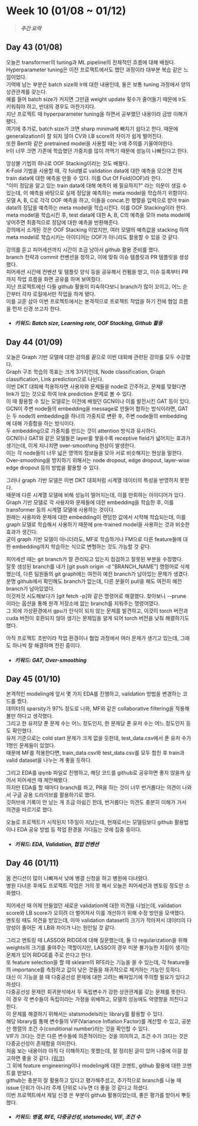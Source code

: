 Week 10 (01/08 ~ 01/12)
===
>  ##### 주간 요약
>  

Day 43 (01/08)
---
오늘은 transformer의 tuning과 ML pipeline의 전체적인 흐름에 대해 배웠다.  
Hyperparameter tuning은 이전 프로젝트에서도 했던 과정이라 대부분 복습 같은 느낌이었다.  
기억에 남는 부분은 batch size와 lr에 대한 내용인데, 둘은 보통 tuning 과정에서 양의 상관관계를 갖는다.  
예를 들어 batch size가 커지면 그만큼 weight update 횟수가 줄어들기 때문에 lr도 키워줘야 하고, 반대의 경우도 마찬가지다.  
지난 프로젝트 때 hyperparameter tuning을 하면서 공부했던 내용이라 금방 이해가 됐다.  
여기에 추가로, batch size가 크면 sharp minima에 빠지기 쉽다고 한다. 때문에 generalization이 잘 되지 않아 CV와 LB score의 차이가 쉽게 벌어진다.  
또한 Bert와 같은 pretrained model을 사용할 때는 lr에 주의를 기울여야한다.  
lr이 너무 크면 기존에 학습했던 가중치를 많이 까먹기 때문에 성능이 나빠진다고 한다.  

앙상블 기법의 하나로 OOF Stacking이라는 것도 배웠다.  
K-Fold 기법을 사용할 때, 각 fold별로 validation data에 대한 예측을 모으면 전체 train data에 대한 예측을 만들 수 있다. 이를 Out Of Fold(OOF)라 한다.  
"이미 정답을 알고 있는 train data에 대해 예측이 왜 필요하지?" 라는 의문이 생길 수 있는데, 이 예측을 바탕으로 실제 정답을 예측하는 meta model을 학습하기 위함이다.  
모델 A, B, C로 각각 OOF 예측을 하고, 이들을 concat.한 행렬을 입력으로 받아 train data의 정답을 예측하는 meta model을 학습시킨다. 이를 OOF Stacking이라 한다.  
meta model을 학습시킨 후, test data에 대한 A, B, C의 예측을 모아 meta model에 넣어주면 최종적으로 정답에 대한 예측을 반환해준다.  
강의에서 소개된 것은 OOF Stacking 이었지만, 여러 모델의 예측값을 stacking 하여 meta model로 학습시키는 아이디어는 OOF가 아니라도 활용할 수 있을 것 같다.  

강의를 듣고 피어세션까지 시간이 조금 남아서 github 활용 준비를 했다.  
branch 전략과 commit 컨벤션을 정하고, 이에 맞춰 이슈 템플릿과 PR 템플릿을 생성했다.  
피어세션 시간에 컨벤션 및 템플릿 양식 등을 공유해서 컨펌을 받고, 이슈 등록부터 PR까지 작업 흐름을 화면 공유를 하며 보여줬다.  
지난 프로젝트에선 다들 github 활용이 미숙하다보니 branch가 많이 꼬이고, 어느 순간부터 각자 로컬에서만 작업을 하게 됐다.  
이를 교훈 삼아 이번 프로젝트에서는 본격적으로 프로젝트 작업을 하기 전에 협업 흐름을 먼저 신경 쓰고자 한다.  

+ ##### 키워드: Batch size, Learning rate, OOF Stacking, Github 활용

Day 44 (01/09)
---
오늘은 Graph 기반 모델에 대한 강의를 끝으로 이번 대회에 관련된 강의를 모두 수강했다.  
Graph 구조 학습의 목표는 크게 3가지인데, Node classification, Graph classification, Link prediction으로 나뉜다.  
이번 DKT 대회에 적용하자면 사용자와 문제들을 node로 간주하고, 문제를 맞혔다면 link가 있는 것으로 하여 link prediction 문제로 볼 수 있다.  
이 때 활용할 수 있는 모델로는 이전에 배웠던 GCN이나 이를 발전시킨 GAT 등이 있다.  
GCN이 주변 node들의 embedding을 message로 만들어 합하는 방식이라면, GAT는 두 node의 embedding을 하나의 가중치로 변환 후, 주변 node들의 embedding에 대해 가중합을 하는 방식이다.  
두 embedding으로 가중치를 만드는 것이 attention 방식과 유사하다.  
GCN이나 GAT와 같은 모델들은 layer를 쌓을수록 receptive field가 넓어지는 효과가 생기는데, 이게 지나치면 over-smoothing 현상이 발생한다.  
이는 각 node들이 너무 넓은 영역의 정보들을 모아 서로 비슷해지는 현상을 말한다.  
Over-smoothing을 방지하기 위해서는 node dropout, edge dropout, layer-wise edge dropout 등의 방법을 활용할 수 있다.  

그러나 graph 기반 모델은 이번 DKT 대회처럼 시계열 데이터의 특성을 반영하지 못한다.  
때문에 다른 시계열 모델에 비해 성능이 떨어지는데, 이를 만회하는 아이디어가 있다.  
Graph 기반 모델로 각 사용자와 문제들에 대한 embedding을 학습한 후, 이를 transformer 등의 시계열 모델에 사용하는 것이다.  
원래는 사용자와 문제에 대한 embedding이 랜덤한 값에서 시작해 학습되는데, 이를 graph 모델로 학습해서 사용하기 때문에 pre-trained model을 사용하는 것과 비슷한 효과가 생긴다.  
굳이 graph 기반 모델이 아니더라도, MF로 학습하거나 FM으로 다른 feature들에 대한 embedding까지 학습하는 식으로 변형하는 것도 가능할 것 같다.  

피어세션 때는 git branch가 잘 관리되고 있는지 점검하고 잘못된 부분을 수정했다.  
잘못 생성된 branch를 내가 [git push origin -d "BRANCH_NAME"] 명령어로 삭제했는데, 다른 팀원들의 git graph에는 여전히 예전 branch가 남아있는 문제가 생겼다.  
분명 github에서 확인해도 branch가 없는데, 다른 분들이 pull을 해도 여전히 예전 branch가 남아있었다.  
이것저것 시도해보다가 [git fetch -p]와 같은 명령어로 해결했다. 찾아보니 --prune 이라는 옵션을 통해 원격 저장소에 없는 branch를 지워주는 명령어였다.  
그 외에 가상환경에서 gpu가 인식이 되지 않는 문제를 발견하고, 이것이 torch 버전과 cuda 버전이 호환되지 않아 생기는 문제임을 알게 되어 torch 버전을 낮춰 해결하기도 했다.  

아직 프로젝트 초반이라 작업 환경이나 협업 과정에서 여러 문제가 생기고 있는데, 그래도 하나씩 잘 해결하며 전진 중이다.  

+ ##### 키워드: GAT, Over-smoothing

Day 45 (01/10)
---
본격적인 modeling에 앞서 몇 가지 EDA를 진행하고, validation 방법을 변경하는 코드를 짰다.  
데이터의 sparsity가 97% 정도로 나와, MF와 같은 collaborative filtering을 적용해볼만 하다고 생각했다.  
그리고 한 유저당 푼 문제 수는 어느 정도인지, 한 문제당 푼 유저 수는 어느 정도인지 등도 확인했다.  
유저 기준으로는 cold start 문제가 크게 없을 듯한데, test_data.csv에서 푼 유저 수가 1명인 문제들이 있었다.  
때문에 MF를 적용한다면, train_data.csv와 test_data.csv를 모두 합친 후 train과 valid dataset을 나누는 게 좋을 듯하다.  

그리고 EDA를 ipynb 파일로 진행하고, 해당 코드를 github로 공유하면 좋지 않을까 싶어서 피어세션 때 제안해봤다.  
하지만 EDA를 할 때마다 branch를 파고, PR을 하는 것이 너무 번거롭다는 의견이 나와서 구글 공용 드라이브를 활용하기로 했다.  
깃허브에 기록이 안 남는 게 조금 아쉽긴 한데, 번거롭다는 의견도 충분히 이해가 가서 의견을 따르기로 했다.  

오늘로 프로젝트가 시작된지 1주일이 지났는데, 현재로서는 모델링보다 github 활용법이나 EDA 공유 방법 등 작업 환경을 가다듬는 것에 집중 중이다.  

+ ##### 키워드: EDA, Validation, 협업 컨벤션

Day 46 (01/11)
---
몸 컨디션이 많이 나빠져서 낮에 병결 신청을 하고 병원에 다녀왔다.  
병원 다녀온 후에도 프로젝트 작업은 거의 못 해서 오늘은 피어세션과 멘토링 정도만 소화했다.  

피어세션 때 어제 만들었던 새로운 validation에 대한 의견을 나눴는데, validation score와 LB score가 오히려 더 벌어져서 이를 개선하기 위해 수정 방안을 모색했다.  
멘토링 때도 의견을 받았는데, 아마 validation dataset의 크기가 작아져서 데이터의 다양성이 줄어든 게 LB와 차이가 나는 원인일 것 같다.  

그리고 멘토링 때 LASSO와 RIDGE에 대해 질문했는데, 둘 다 regularization을 위해 weights의 크기를 줄여주는 역할이지만, LASSO의 경우 미분 불가능한 지점이 생기는 문제가 있어 RIDGE를 주로 쓴다고 한다.  
또 feature selection을 할 때 sklearn의 RFE라는 기능을 쓸 수 있는데, 각 feature들의 importance를 측정하고 값이 낮은 것들을 재귀적으로 제거하는 기능인 듯하다.  
대신 이 기능을 쓸 때 다중공선성 문제에 대한 고려는 빠져있기에 주의할 필요가 있다고 하셨다.  
다중공선성 문제란 회귀분석에서 두 독립변수가 강한 상관관계를 갖는 문제를 뜻한다. 이 경우 각 변수들이 독립이라는 가정을 위배하고, 모델의 성능에도 악영향을 끼친다고 한다.  
이 문제를 해결하기 위해서는 statsmodels라는 library를 활용할 수 있다.  
해당 library를 통해 변수들의 VIF(Variance Inflation Factor)를 계산할 수 있고, 공분산 행렬의 조건 수(conditional number)라는 것을 확인할 수 있다.  
VIF가 크다는 것은 다른 변수들에 의존적이라는 것을 의미하고, 조건 수가 크다는 것은 다중공선성이 존재함을 의미한다.  
처음 보는 내용이라 아직 다 이해하지는 못했는데, 잘 정리된 글이 있어 나중에 이걸 참고하면 좋을 것 같다. [(링크)](https://datascienceschool.net/03%20machine%20learning/06.04%20%EB%8B%A4%EC%A4%91%EA%B3%B5%EC%84%A0%EC%84%B1%EA%B3%BC%20%EB%B3%80%EC%88%98%20%EC%84%A0%ED%83%9D.html)  
그 외에 feature engineering이나 modeling에 대한 코멘트, github 활용에 대한 코멘트를 받았다.  
github는 충분히 잘 활용하고 있다고 평가해주셨고, 추가적으로 branch를 나눌 때 issue 단위가 아니라 주제 단위로 나누면 더 좋을 것 같다고 하셨다.  
이번 프로젝트에서 제일 신경 쓴 부분이 github 활용이었는데, 좋은 평가를 받아서 뿌듯했다.  

+ ##### 키워드: 병결, RFE, 다중공선성, statsmodel, VIF, 조건 수
